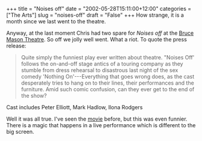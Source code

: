 +++
title = "Noises off"
date = "2002-05-28T15:11:00+12:00"
categories = ["The Arts"]
slug = "noises-off"
draft = "False"
+++
How strange, it is a month since we last went to the theatre.

Anyway, at the last moment Chris had two spare for _Noises off_ at
the
[Bruce Mason Theatre](https://www.bmcentre.co.nz/). So off we jolly well
went. What a riot. To quote the press release:

> Quite simply the funniest play ever written about theatre. "Noises
> Off' follows the on-and-off stage antics of a touring company as
> they stumble from dress rehearsal to disastrous last night of the sex
> comedy 'Nothing On'---Everything that goes wrong does, as the cast
> desperately tries to hang on to their lines, their performances
> and the furniture. Amid such comic confusion, can they ever get to
> the end of the show?

Cast includes Peter Elliott, Mark Hadlow, Ilona Rodgers

Well it was all true. I've seen the
[movie](https://us.imdb.com/Title?0105017) before, but this was even
funnier. There is a magic that happens in a live performance which
is different to the big screen.

